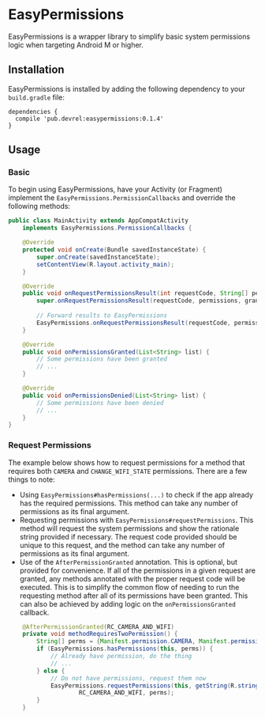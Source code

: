# EasyPermissions

EasyPermissions is a wrapper library to simplify basic system permissions logic when targeting
Android M or higher.

## Installation

EasyPermissions is installed by adding the following dependency to your `build.gradle` file:

```
dependencies {
  compile 'pub.devrel:easypermissions:0.1.4'
}
```

## Usage

### Basic

To begin using EasyPermissions, have your Activity (or Fragment) implement the 
`EasyPermissions.PermissionCallbacks` and override the following methods:

```java
public class MainActivity extends AppCompatActivity
    implements EasyPermissions.PermissionCallbacks {

    @Override
    protected void onCreate(Bundle savedInstanceState) {
        super.onCreate(savedInstanceState);
        setContentView(R.layout.activity_main);
    }

    @Override
    public void onRequestPermissionsResult(int requestCode, String[] permissions, int[] grantResults) {
        super.onRequestPermissionsResult(requestCode, permissions, grantResults);
    
        // Forward results to EasyPermissions
        EasyPermissions.onRequestPermissionsResult(requestCode, permissions, grantResults, this);
    }

    @Override
    public void onPermissionsGranted(List<String> list) {
        // Some permissions have been granted
        // ...
    }

    @Override
    public void onPermissionsDenied(List<String> list) {
        // Some permissions have been denied
        // ...
    }
}
```

### Request Permissions

The example below shows how to request permissions for a method that requires both
`CAMERA` and `CHANGE_WIFI_STATE` permissions. There are a few things to note:

  * Using `EasyPermissions#hasPermissions(...)` to check if the app already has the
    required permissions. This method can take any number of permissions as its final
    argument.
  * Requesting permissions with `EasyPermissions#requestPermissions`. This method
    will request the system permissions and show the rationale string provided if
    necessary. The request code provided should be unique to this request, and the method
    can take any number of permissions as its final argument.
  * Use of the `AfterPermissionGranted` annotation. This is optional, but provided for
    convenience. If all of the permissions in a given request are granted, any methods
    annotated with the proper request code will be executed. This is to simplify the common
    flow of needing to run the requesting method after all of its permissions have been granted.
    This can also be achieved by adding logic on the `onPermissionsGranted` callback.

```java
    @AfterPermissionGranted(RC_CAMERA_AND_WIFI)
    private void methodRequiresTwoPermission() {
        String[] perms = {Manifest.permission.CAMERA, Manifest.permission.CHANGE_WIFI_STATE};
        if (EasyPermissions.hasPermissions(this, perms)) {
            // Already have permission, do the thing
            // ...
        } else {
            // Do not have permissions, request them now
            EasyPermissions.requestPermissions(this, getString(R.string.camera_and_wifi_rationale),
                    RC_CAMERA_AND_WIFI, perms);
        }
    }
```
